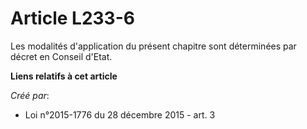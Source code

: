 # Article L233-6

Les modalités d'application du présent chapitre sont déterminées par décret en Conseil d'Etat.

**Liens relatifs à cet article**

_Créé par_:

  - Loi n°2015-1776 du 28 décembre 2015 - art. 3
